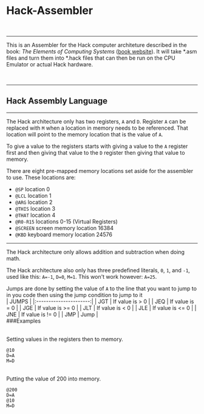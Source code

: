 # Hack-Assembler

<br />

---

This is an Assembler for the Hack computer architeture described in the book: *The Elements of Computing Systems* ([book website](http://www.nand2tetris.org)). It will take *.asm files and turn them into *.hack files that can then be run on the CPU Emulator or actual Hack hardware.

<br />

---

## Hack Assembly Language

---

The Hack architecture only has two registers, `A` and `D`. Register `A` can be replaced with `M` when a location in memory needs to be referenced. That location will point to the memory location that is the value of `A`.

To give a value to the registers starts with giving a value to the `A` register first and then giving that value to the `D` register then giving that value to memory.

There are eight pre-mapped memory locations set aside for the assembler to use. These locations are: 

- `@SP` location 0
- `@LCL` location 1
- `@ARG` location 2
- `@THIS` location 3
- `@THAT` location 4
- `@R0-R15` locations 0-15 (Virtual Registers)
- `@SCREEN` screen memory location 16384
- `@KBD` keyboard memory location 24576

---

The Hack architecture only allows addition and subtraction when doing math.

The Hack architecture also only has three predefined literals, `0`, `1`, and `-1`, used like this: `A=-1`, `D=0`, `M=1`. This won't work however: `A=25`.

Jumps are done by setting the value of `A` to the line that you want to jump to in you code then using the jump condition to jump to it
<br />
| JUMPS                  |
|:----------------------:|
| JGT | If value is > 0  |
| JEQ | If value is = 0  |
| JGE | If value is >= 0 |
| JLT | If value is < 0  |
| JLE | If value is <= 0 |
| JNE | If value is != 0 |
| JMP |      Jump        |
<br />
###Examples

<br />
Setting values in the registers then to memory.

```assembly
@10
D=A
M=D
```
<br/>
Putting the value of 200 into memory.

```assembly
@200
D=A
@10
M=D
```